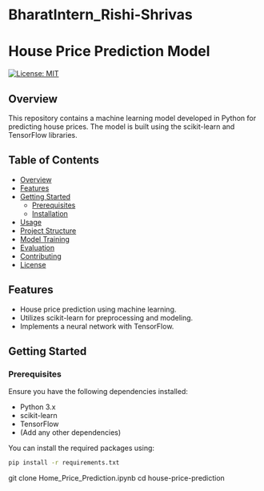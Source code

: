 # BharatIntern_Rishi-Shrivas
# House Price Prediction Model

[![License: MIT](https://img.shields.io/badge/License-MIT-yellow.svg)](https://opensource.org/licenses/MIT)

## Overview

This repository contains a machine learning model developed in Python for predicting house prices. The model is built using the scikit-learn and TensorFlow libraries.

## Table of Contents

- [Overview](#overview)
- [Features](#features)
- [Getting Started](#getting-started)
  - [Prerequisites](#prerequisites)
  - [Installation](#installation)
- [Usage](#usage)
- [Project Structure](#project-structure)
- [Model Training](#model-training)
- [Evaluation](#evaluation)
- [Contributing](#contributing)
- [License](#license)

## Features

- House price prediction using machine learning.
- Utilizes scikit-learn for preprocessing and modeling.
- Implements a neural network with TensorFlow.

## Getting Started

### Prerequisites

Ensure you have the following dependencies installed:

- Python 3.x
- scikit-learn
- TensorFlow
- (Add any other dependencies)

You can install the required packages using:

```bash
pip install -r requirements.txt
```
git clone Home_Price_Prediction.ipynb
cd house-price-prediction

